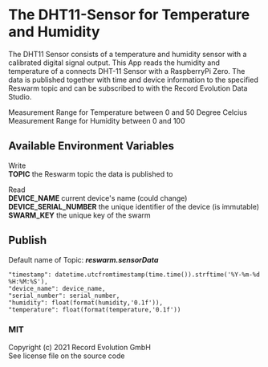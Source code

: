 # The DHT11-Sensor for Temperature and Humidity
The DHT11 Sensor consists of a temperature and humidity sensor with a calibrated digital signal output. This App reads the humidity and temperature of a connects DHT-11 Sensor with a RaspberryPi Zero. The data is published together with time and device information to the specified Reswarm topic and can be subscribed to with the Record Evolution Data Studio.

Measurement Range for Temperature between 0 and 50 Degree Celcius \
Measurement Range for Humidity between 0 and 100


## Available Environment Variables
Write \
    **TOPIC**                  the Reswarm topic the data is published to

Read \
    **DEVICE_NAME**            current device's name (could change) \
    **DEVICE_SERIAL_NUMBER**   the unique identifier of the device (is immutable) \
    **SWARM_KEY**              the unique key of the swarm


## Publish 
Default name of Topic: _**reswarm.sensorData**_

    "timestamp": datetime.utcfromtimestamp(time.time()).strftime('%Y-%m-%d %H:%M:%S'),
    "device_name": device_name,
    "serial_number": serial_number,
    "humidity": float(format(humidity,'0.1f')),
    "temperature": float(format(temperature,'0.1f'))

### MIT
Copyright (c) 2021 Record Evolution GmbH \
See license file on the source code
